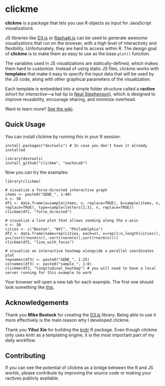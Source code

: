 # clickme

**clickme** is a package that lets you use R objects as input for JavaScript visualizations.

JS libraries like [D3.js][] or [Raphaël.js][] can be used to generate awesome visualizations that run on the browser, with a high level of interactivity and flexibility. Unfortunately, they are hard to access within R. The design goal of **clickme** is to make them as easy to use as the base `plot()` function.

The variables used in JS visualizations are statically-defined, which makes them hard to customize. Instead of using static JS files, clickme works with **templates** that make it easy to specify the input data that will be used by the JS code, along with other graphical parameters of the visualization.

Each template is embedded into a simple folder structure called a **ractive** (short for *interactive*—a hat tip to [Neal Stephenson](https://en.wikipedia.org/wiki/The_Diamond_Age)), which is designed to improve reusability, encourage sharing, and minimize overhead.

Want to learn more? [See the wiki]().

## Quick Usage

You can install clickme by running this in your R session:

```
install.packages("devtools") # In case you don't have it already installed

library(devtools)
install_github("clickme", "nachocab")
```

Now you can try the examples:

```
library(clickme)

# visualize a force-directed interactive graph
items <- paste0("GENE_", 1:40)
n <- 30
df1 <- data.frame(a=sample(items, n, replace=TRUE), b=sample(items, n, replace=TRUE), type=sample(letters[1:3], n, replace=TRUE))
clickme(df1, "force_directed")

# visualize a line plot that allows zooming along the x-axis
n <- 30
cities <- c("Boston", "NYC", "Philadelphia")
df2 <- data.frame(name=rep(cities, each=n), x=rep(1:n,length(cities)), y=c(sort(rnorm(n)),-sort(rnorm(n)),sort(rnorm(n))))
clickme(df2, "line_with_focus")

# visualize an interactive heatmap alongside a parallel coordinates plot
rownames(df3) <- paste0("GENE_", 1:25)
colnames(df3) <- paste0("sample_", 1:8)
clickme(df3, "longitudinal_heatmap") # you will need to have a local server running for this example to work
```

Your browser will open a new tab for each example. The first one should look something like [this](http://bl.ocks.org/nachocab/5178583).

## Acknowledgements
Thank you **Mike Bostock** for creating the [D3.js][] library. Being able to use it more effectively is the main reason why I developed clickme.

Thank you **Yihui Xie** for building the [knitr][] R package. Even though clickme only uses knitr as a templating engine, it is the most important part of my daily workflow.

## Contributing
If you can see the potential of clickme as a bridge between the R and JS worlds, please contribute by improving the source code or making your ractives publicly available.

[D3.js]: http://d3js.org
[Raphaël.js]: http://raphaeljs.com
[knitr]: http://yihui.name/knitr/


